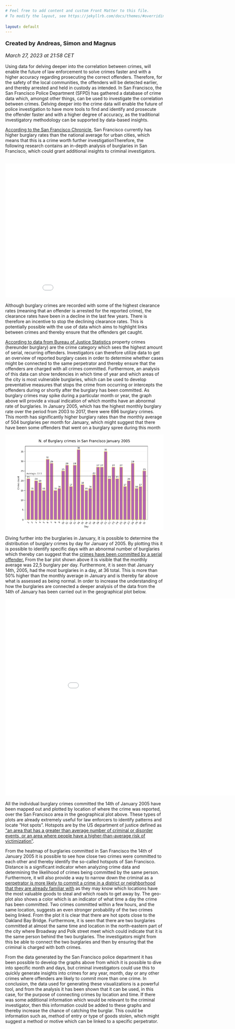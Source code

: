 ```yaml
---
# Feel free to add content and custom Front Matter to this file.
# To modify the layout, see https://jekyllrb.com/docs/themes/#overriding-theme-defaults

layout: default
---
```

<p style="font-size: 18px;"><strong>Created by Andreas, Simon and Magnus</strong></p>
<p style="font-size: 16px;"><em>March 27, 2023 at 21:58 CET</em></p>
<div class="container">
    <section class="main-content">
      <p>Using data for delving deeper into the correlation between crimes, will enable the future of law enforcement to solve crimes faster and with a higher accuracy regarding prosecuting the correct offenders. Therefore, for the safety of the local communities, the offenders will be detected earlier, and thereby arrested and held in custody as intended.
      In San Francisco, the San Francisco Police Department (SFPD) has gathered a database of crime data which, amongst other things, can be used to investigate the correlation between crimes. Delving deeper into the crime data will enable the future of police investigation to have more tools to find and identify and prosecute the offender faster and with a higher degree of accuracy, as the traditional investigatory methodology can be supported by data-based insights.</p>
      <p><a href="https://www.sfchronicle.com/projects/2022/fixing-san-francisco-problems/crime">According to the San Francisco Chronicle</a>, San Francisco currently has higher burglary rates than the national average for urban cities, which means that this is a crime worth further investigationTherefore, the following research contains an in-depth analysis of burglaries in San Francisco, which could grant additional insights to criminal investigators.</p>
      <br>
      <embed 
        type="text/html" 
        src="/img/bokeh.html"
        width="925"
        height="425"
        class="center"
      >
      <p>Although burglary crimes are recorded with some of the highest clearance rates (meaning that an offender is arrested for the reported crime), the clearance rates have been in a decline in the last few years. There is therefore an incentive to stop the declining clearance rates. This is potentially possible with the use of data which aims to highlight links between crimes and thereby ensure that the offenders get caught.</p>
      <p><a href="https://bjs.ojp.gov/library/publications/recidivism-prisoners-released-34-states-2012-5-year-follow-period-2012-2017">According to data from Bureau of Justice Statistics</a> property crimes (hereunder burglary) are the crime category which sees the highest amount of serial, recurring offenders. Investigators can therefore utilize data to get an overview of reported burglary cases in order to determine whether cases might be connected to the same perpetrator and thereby ensure that the offenders are charged with all crimes committed. Furthermore, an analysis of this data can show tendencies in which time of year and which areas of the city is most vulnerable burglaries, which can be used to develop preventative measures that stops the crime from occurring or intercepts the offenders during or shortly after the burglary has been committed. As burglary crimes may spike during a particular month or year, the graph above will provide a visual indication of which months have an abnormal rate of burglaries. In January 2005, which has the highest monthly burglary rate over the period from 2003 to 2017, there were 696 burglary crimes. This month has significantly higher burglary rates than the monthly average of 504 burglaries per month for January, which might suggest that there have been some offenders that went on a burglary spree during this month </p>
      <img src="/img/barplot.png" alt="Burglary crimes January 2005" class="center">
      <p>Diving further into the burglaries in January, it is possible to determine the distribution of burglary crimes by day for January of 2005. By plotting this it is possible to identify specific days with an abnormal number of burglaries which thereby can suggest that the <a href="https://www.researchgate.net/publication/249752221_Them_AgainSame-Offender_Involvement_in_Repeat_and_Near_Repeat_Burglaries">crimes have been committed by a serial offender.</a> From the bar plot shown above it is visible that the monthly average was 22,5 burglary per day. Furthermore, it is seen that January 14th, 2005, had the most burglaries in a day, at 36 total. This is more than 50% higher than the monthly average in January and is thereby far above what is assessed as being normal. In order to increase the understanding of how the burglaries are connected a deeper analysis of the data from the 14th of January has been carried out in the geographical plot below.</p>
      <embed 
        type="text/html" 
        src="/img/geoplot.html"
        width="1000"
        height="625"
        class="center"
      >
      <p>All the individual burglary crimes committed the 14th of January 2005 have been mapped out and plotted by location of where the crime was reported, over the San Francisco area in the geographical plot above. These types of plots are already extremely useful for law enforcers to identify patterns and locate “Hot spots”. Hotspots are by the US department of justice defined as <a href="https://www.ojp.gov/pdffiles1/nij/209393.pdf">“an area that has a greater than average number of criminal or disorder events, or an area where people have a higher-than-average risk of victimization”</a>.</p>
      <p>From the heatmap of burglaries committed in San Francisco the 14th of January 2005 it is possible to see how close two crimes were committed to each other and thereby identify the so-called hotspots of San Francisco. Distance is a significant indicator when analyzing crime data and determining the likelihood of crimes being committed by the same person. Furthermore, it will also provide a way to narrow down the criminal as a <a href="https://link.springer.com/article/10.1007/s10940-019-09431-y">perpetrator is more likely to commit a crime in a district or neighborhood that they are already familiar with</a> as they may know which locations have the most valuable goods to steal and which roads to get away by. The geo-plot also shows a color which is an indicator of what time a day the crime has been committed. Two crimes committed within a few hours, and the same location, suggests an even stronger probability of the two crimes being linked. From the plot it is clear that there are hot spots close to the Oakland Bay Bridge. Furthermore, it is seen that there are two burglaries committed at almost the same time and location in the north-eastern part of the city where Broadway and Polk street meet which could indicate that it is the same person behind the two burglaries. The investigators might from this be able to connect the two burglaries and then by ensuring that the criminal is charged with both crimes.</p>
      <p> From the data generated by the San Francisco police department it has been possible to develop the graphs above from which it is possible to dive into specific month and days, but criminal investigators could use this to quickly generate insights into crimes for any year, month, day or any other crimes where offenders are likely to commit more than one crime. In conclusion, the data used for generating these visualizations is a powerful tool, and from the analysis it has been shown that it can be used, in this case, for the purpose of connecting crimes by location and time. If there was some additional information which would be relevant to the criminal investigator, then this information could be added to these graphs and thereby increase the chance of catching the burglar. This could be information such as, method of entry or type of goods stolen, which might suggest a method or motive which can be linked to a specific perpetrator.</p>
  </section>
</div>
